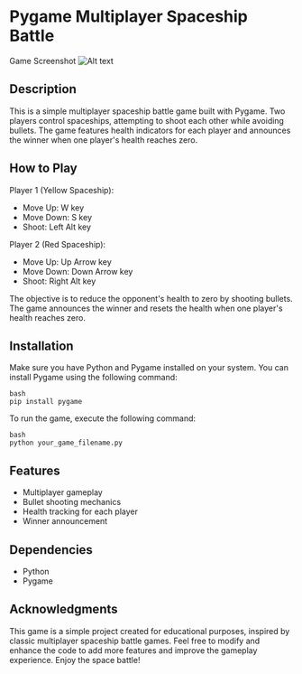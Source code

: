 # Pygame Multiplayer Spaceship Battle
Game Screenshot
![Alt text](/relative/path/to/img.jpg?raw=true "Optional Title")

## Description
This is a simple multiplayer spaceship battle game built with Pygame. Two players control spaceships, attempting to shoot each other while avoiding bullets. The game features health indicators for each player and announces the winner when one player's health reaches zero.

## How to Play
Player 1 (Yellow Spaceship):
- Move Up: W key
- Move Down: S key
- Shoot: Left Alt key

Player 2 (Red Spaceship):
- Move Up: Up Arrow key
- Move Down: Down Arrow key
- Shoot: Right Alt key

The objective is to reduce the opponent's health to zero by shooting bullets. The game announces the winner and resets the health when one player's health reaches zero.

## Installation
Make sure you have Python and Pygame installed on your system. You can install Pygame using the following command:

```
bash
pip install pygame
```
To run the game, execute the following command:

```
bash
python your_game_filename.py
```

## Features
- Multiplayer gameplay
- Bullet shooting mechanics
- Health tracking for each player
- Winner announcement
  
## Dependencies
- Python
- Pygame

## Acknowledgments
This game is a simple project created for educational purposes, inspired by classic multiplayer spaceship battle games. Feel free to modify and enhance the code to add more features and improve the gameplay experience. Enjoy the space battle!

